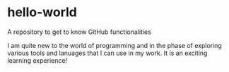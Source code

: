 # hello-world
A repository to get to know GitHub functionalities

I am quite new to the world of programming and in the phase of exploring various tools and lanuages that I can use in my work. It is an exciting learning experience!
